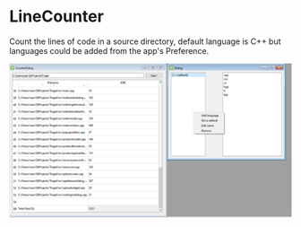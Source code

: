 # LineCounter
Count the lines of code in a source directory, default language is C++ but languages could be added from the app's Preference.

![alt text](screenshot.png "Screenshot")
